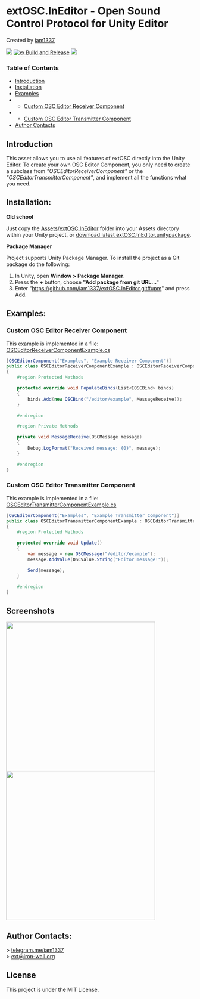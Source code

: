 # extOSC.InEditor - Open Sound Control Protocol for Unity Editor

Created by [iam1337](https://github.com/iam1337)

![](https://img.shields.io/badge/unity-2021.1%20or%20later-green.svg)
[![⚙ Build and Release](https://github.com/Iam1337/extOSC.InEditor/actions/workflows/ci.yml/badge.svg)](https://github.com/Iam1337/extOSC.InEditor/actions/workflows/ci.yml)
[![](https://img.shields.io/github/license/iam1337/extOSC.InEditor.svg)](https://github.com/Iam1337/extOSC.InEditor/blob/master/LICENSE)

### Table of Contents
- [Introduction](#introduction)
- [Installation](#installation)
- [Examples](#examples)
- - [Custom OSC Editor Receiver Component](#custom-osc-editor-receiver-component)
- - [Custom OSC Editor Transmitter Component](#custom-osc-editor-transmitter-component)
- [Author Contacts](#author-contacts)

## Introduction
This asset allows you to use all features of extOSC directly into the Unity Editor.
To create your own OSC Editor Component, you only need to create a subclass from *"OSCEditorReceiverComponent"* or the *"OSCEditorTransmitterComponent"*, and implement all the functions what you need.

## Installation:
**Old school**

Just copy the [Assets/extOSC.InEditor](Assets/extOSC.InEditor) folder into your Assets directory within your Unity project, or [download latest extOSC.InEditor.unitypackage](https://github.com/iam1337/extOSC.InEditor/releases).

**Package Manager**

Project supports Unity Package Manager. To install the project as a Git package do the following:

1. In Unity, open **Window > Package Manager**.
2. Press the **+** button, choose **"Add package from git URL..."**
3. Enter "https://github.com/iam1337/extOSC.InEditor.git#upm" and press Add.


## Examples:
### Custom OSC Editor Receiver Component
This example is implemented in a file: [OSCEditorReceiverComponentExample.cs](Assets/extEditorOSC/Examples/Scripts/Editor/OSCEditorReceiverComponentExample.cs)
```C#
[OSCEditorComponent("Examples", "Example Receiver Component")]
public class OSCEditorReceiverComponentExample : OSCEditorReceiverComponent
{
	#region Protected Methods

	protected override void PopulateBinds(List<IOSCBind> binds)
	{
		binds.Add(new OSCBind("/editor/example", MessageReceive));
	}

	#endregion

	#region Private Methods

	private void MessageReceive(OSCMessage message)
	{
		Debug.LogFormat("Received message: {0}", message);
	}

	#endregion
}
```

### Custom OSC Editor Transmitter Component
This example is implemented in a file: [OSCEditorTransmitterComponentExample.cs](Assets/extEditorOSC/Examples/Scripts/Editor/OSCEditorTransmitterComponentExample.cs)
```C#
[OSCEditorComponent("Examples", "Example Transmitter Component")]
public class OSCEditorTransmitterComponentExample : OSCEditorTransmitterComponent
{
	#region Protected Methods

	protected override void Update()
	{
		var message = new OSCMessage("/editor/example");
		message.AddValue(OSCValue.String("Editor message!"));

		Send(message);
	}

	#endregion
}
```

## Screenshots
<img src="https://i.imgur.com/6IJlD95.png" width="400"> <img src="https://i.imgur.com/dFH3Vp7.png" width="400">

## Author Contacts:
\> [telegram.me/iam1337](http://telegram.me/iam1337) <br>
\> [ext@iron-wall.org](mailto:ext@iron-wall.org)

## License
This project is under the MIT License.
